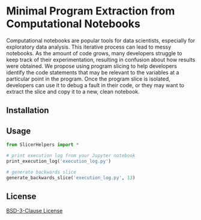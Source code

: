 # Minimal Program Extraction from Computational Notebooks

Computational notebooks are popular tools for data scientists, especially for  exploratory data analysis. 
This iterative process can lead to messy notebooks. 
As the amount of code grows, many developers struggle to keep track of their experimentation, resulting in confusion about how results were obtained. 
We propose using program slicing to help developers identify the code statements that may be relevant to the variables at a particular point in the program. 
Once the program slice is isolated, developers can use it to debug a fault in their code, or they may want to extract the slice and copy it to a new, clean notebook. 

## Installation


## Usage

```python
from SlicerHelpers import *

# print execution log from your Jupyter notebook
print_execution_log('execution_log.py')

# generate backwards slice 
generate_backwards_slice('execution_log.py', 13)

```


## License
[BSD-3-Clause License](https://github.com/waingram/python-program-slicing/blob/LICENSE)